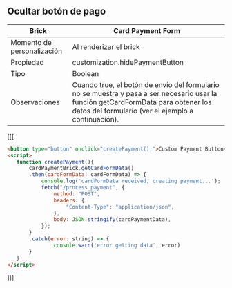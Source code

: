 ## Ocultar botón de pago

| Brick  | Card Payment Form  |
| --- | --- |
| Momento de personalización  |  Al renderizar el brick  |
| Propiedad  | customization.hidePaymentButton  |
| Tipo  | Boolean  |
| Observaciones  | Cuando true, el botón de envío del formulario no se muestra y pasa a ser necesario usar la función getCardFormData para obtener los datos del formulario (ver el ejemplo a continuación).  |

[[[
```html
<button type="button" onclick="createPayment();">Custom Payment Button</button>
<script>
   function createPayment(){
       cardPaymentBrick.getCardFormData()
       .then(cardFormData: cardFormData) => {
           console.log('cardFormData received, creating payment...');
           fetch("/process_payment", {
               method: "POST",
               headers: {
                   "Content-Type": "application/json",
               },
               body: JSON.stringify(cardPaymentData),
           });
       }
       .catch(error: string) => {
               console.warn('error getting data', error)
       }
   }
</script>
```
]]]
